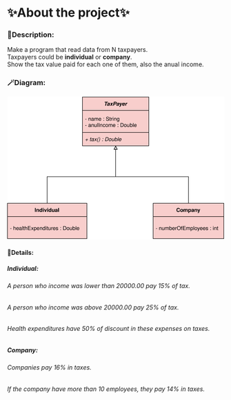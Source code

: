 # :sparkles:About the project:sparkles:

### :dart:Description:
Make a program that read data from N taxpayers. <br/>
Taxpayers could be **individual** or **company**. <br/>
Show the tax value paid for each one of them, also the
anual income.

### :magic_wand:Diagram:
![diagram](assets/abstractionExercise.drawio.svg)
  

#### :round_pushpin:Details:
##### Individual:
###### A person who income was lower than 20000.00 pay 15% of tax.
###### A person who income was above 20000.00 pay 25% of tax.
###### Health expenditures have 50% of discount in these expenses on taxes.

##### Company:
###### Companies pay 16% in taxes.
###### If the company have more than 10 employees, they pay 14% in taxes.